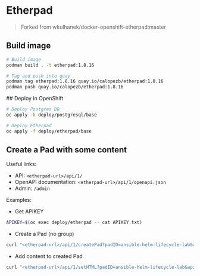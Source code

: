 # Etherpad

> Forked from wkulhanek/docker-openshift-etherpad:master

## Build image

```sh
# Build image
podman build . -t etherpad:1.8.16

# Tag and push into quay
podman tag etherpad:1.8.16 quay.io/calopezb/etherpad:1.8.16
podman push quay.io/calopezb/etherpad:1.8.16
```

## Deploy in OpenShift

```sh
# Deploy Postgres DB
oc apply -k deploy/postgresql/base

# Deploy Etherpad
oc apply -f deploy/etherpad/base
```

## Create a Pad with some content

Useful links:
- API: `<etherpad-url>/api/1/`
- OpenAPI documentation: `<etherpad-url>/api/1/openapi.json`
- Admin: `/admin`

Examples:
- Get APIKEY
```sh
APIKEY=$(oc exec deploy/etherpad -- cat APIKEY.txt)
```

- Create a Pad (no group)
```sh
curl "<etherpad-url>/api/1/createPad?padID=ansible-helm-lifecycle-lab&apikey=$APIKEY"
```

- Add content to created Pad
```sh
curl "<etherpad-url>/api/1/setHTML?padID=ansible-helm-lifecycle-lab&apikey=$APIKEY" --data-urlencode 'html=<!DOCTYPE HTML><html><body><strong><span class="font-size:20">Welcome to Ansible Helm Lifecycle lab!!</span></strong><br><br><strong>Lab instructions:</strong> <a href="https://clbartolome.github.io/ansible-helm-lifecycle-guide/ansible-helm-lifecycle/index.html" >https://clbartolome.github.io/ansible-helm-lifecycle-guide/ansible-helm-lifecycle/index.html</a><br><br><span class="font-size:18"><u>Useful links:</u></span><br><ul class="bullet"><li>Openshift:<a href="http://openshiftconsole.com" >http://openshiftconsole.com</a></li><li>AAP: <a href="http://automationplatform.com" >http://automationplatform.com</a></li><li>Gitea: <a href="http://gitea.com" >http://gitea.com</a></li><li>ArgoCD: <a href="http://argo.com" >http://argo,com</a></li><li>Nexus: <a href="http://nexus.com" >http://nexus.com</a></li><li>Dev Spaces: <a href="http://devspaces.com" >http://devspaces.com</a></ul><br><span class="font-size:18"><u>Users Pool:</u></span><br>Note: user and password are the same<br><ul class="bullet"><li>user1:</li><li>user2:</li><li>user3:</li><li>user4:</li><li>user5:</ul></body></html>'
```
